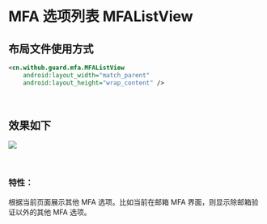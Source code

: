 # MFA 选项列表 MFAListView

## 布局文件使用方式

```xml
<cn.withub.guard.mfa.MFAListView
    android:layout_width="match_parent"
    android:layout_height="wrap_content" />
```

<br>

## 效果如下

![](./images/mfa_list.png)

<br>

### 特性：

根据当前页面展示其他 MFA 选项。比如当前在邮箱 MFA 界面，则显示除邮箱验证以外的其他 MFA 选项。
